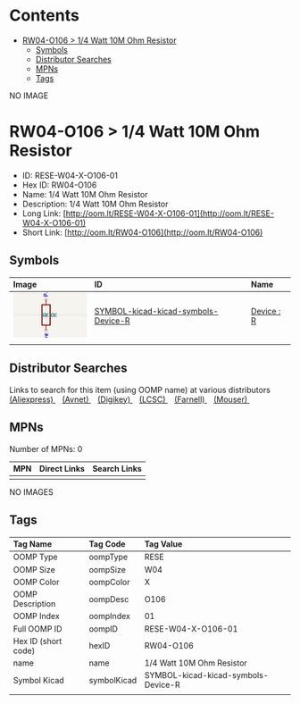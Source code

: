 



Contents
========

* [RW04-O106 > 1/4 Watt 10M Ohm Resistor](#rw04-o106--14-watt-10m-ohm-resistor)
	* [Symbols](#symbols)
	* [Distributor Searches](#distributor-searches)
	* [MPNs](#mpns)
	* [Tags](#tags)
  
NO IMAGE  
# RW04-O106 > 1/4 Watt 10M Ohm Resistor

- ID: RESE-W04-X-O106-01
- Hex ID: RW04-O106
- Name: 1/4 Watt 10M Ohm Resistor
- Description: 1/4 Watt 10M Ohm Resistor
- Long Link: [http://oom.lt/RESE-W04-X-O106-01](http://oom.lt/RESE-W04-X-O106-01)
- Short Link: [http://oom.lt/RW04-O106](http://oom.lt/RW04-O106)

## Symbols
  

|Image|ID|Name|
| :--- | :--- | :--- |
|[![](https://raw.githubusercontent.com/oomlout/oomlout_OOMP_eda_V2/main/SYMBOL/kicad/kicad-symbols/Device/R/image_140.png)](https://github.com/oomlout/oomlout_OOMP_eda_V2/tree/main/SYMBOL/kicad/kicad-symbols/Device/R/)|[SYMBOL-kicad-kicad-symbols-Device-R](https://github.com/oomlout/oomlout_OOMP_eda_V2/tree/main/SYMBOL/kicad/kicad-symbols/Device/R/)|[Device : R](https://github.com/oomlout/oomlout_OOMP_eda_V2/tree/main/SYMBOL/kicad/kicad-symbols/Device/R/)|
||||

## Distributor Searches
  
Links to search for this item (using OOMP name) at various distributors  
[(Aliexpress) ](https://www.aliexpress.com/wholesale?SearchText=11171/4+Watt+10M+Ohm+Resistor)&nbsp;&nbsp;&nbsp;[(Avnet) ](https://www.avnet.com/shop/us/search/1/4+Watt+10M+Ohm+Resistor)&nbsp;&nbsp;&nbsp;[(Digikey) ](https://www.digikey.co.uk/en/products/result?s=1/4+Watt+10M+Ohm+Resistor)&nbsp;&nbsp;&nbsp;[(LCSC) ](https://www.lcsc.com/search?q=1/4+Watt+10M+Ohm+Resistor)&nbsp;&nbsp;&nbsp;[(Farnell) ](https://uk.farnell.com/search?st=1/4+Watt+10M+Ohm+Resistor)&nbsp;&nbsp;&nbsp;[(Mouser) ](https://www.mouser.com/c/?q=1/4+Watt+10M+Ohm+Resistor)&nbsp;&nbsp;&nbsp;
## MPNs
  
Number of MPNs: 0  

|MPN|Direct Links|Search Links|
| :--- | :--- | :--- |
||||
  
NO IMAGES  
## Tags
  

|Tag Name|Tag Code|Tag Value|
| :--- | :--- | :--- |
|OOMP Type|oompType|RESE|
|OOMP Size|oompSize|W04|
|OOMP Color|oompColor|X|
|OOMP Description|oompDesc|O106|
|OOMP Index|oompIndex|01|
|Full OOMP ID|oompID|RESE-W04-X-O106-01|
|Hex ID (short code)|hexID|RW04-O106|
|name|name|1/4 Watt 10M Ohm Resistor|
|Symbol Kicad|symbolKicad|SYMBOL-kicad-kicad-symbols-Device-R|
||||
